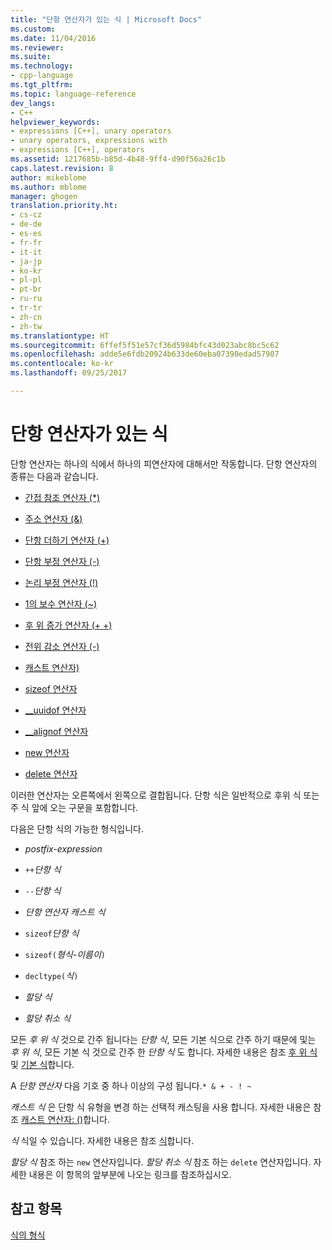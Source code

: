 ```yaml
---
title: "단항 연산자가 있는 식 | Microsoft Docs"
ms.custom: 
ms.date: 11/04/2016
ms.reviewer: 
ms.suite: 
ms.technology:
- cpp-language
ms.tgt_pltfrm: 
ms.topic: language-reference
dev_langs:
- C++
helpviewer_keywords:
- expressions [C++], unary operators
- unary operators, expressions with
- expressions [C++], operators
ms.assetid: 1217685b-b85d-4b48-9ff4-d90f56a26c1b
caps.latest.revision: 8
author: mikeblome
ms.author: mblome
manager: ghogen
translation.priority.ht:
- cs-cz
- de-de
- es-es
- fr-fr
- it-it
- ja-jp
- ko-kr
- pl-pl
- pt-br
- ru-ru
- tr-tr
- zh-cn
- zh-tw
ms.translationtype: HT
ms.sourcegitcommit: 6ffef5f51e57cf36d5984bfc43d023abc8bc5c62
ms.openlocfilehash: adde5e6fdb20924b633de60eba07390edad57907
ms.contentlocale: ko-kr
ms.lasthandoff: 09/25/2017

---
```

# <a name="expressions-with-unary-operators"></a>단항 연산자가 있는 식
단항 연산자는 하나의 식에서 하나의 피연산자에 대해서만 작동합니다. 단항 연산자의 종류는 다음과 같습니다.  
  
-   [간접 참조 연산자 (*)](../cpp/indirection-operator-star.md)  
  
-   [주소 연산자 (&)](../cpp/address-of-operator-amp.md)  
  
-   [단항 더하기 연산자 (+)](../cpp/unary-plus-and-negation-operators-plus-and.md)  
  
-   [단항 부정 연산자 (-)](../cpp/unary-plus-and-negation-operators-plus-and.md)  
  
-   [논리 부정 연산자 (!)](../cpp/logical-negation-operator-exclpt.md)  
  
-   [1의 보수 연산자 (~)](../cpp/one-s-complement-operator-tilde.md)  
  
-   [후 위 증가 연산자 (+ +)](../cpp/prefix-increment-and-decrement-operators-increment-and-decrement.md)  
  
-   [전위 감소 연산자 (-)](../cpp/prefix-increment-and-decrement-operators-increment-and-decrement.md)  
  
-   [캐스트 연산자)](../cpp/cast-operator-parens.md)  
  
-   [sizeof 연산자](../cpp/sizeof-operator.md)  
  
-   [__uuidof 연산자](../cpp/uuidof-operator.md)  
  
-   [__alignof 연산자](../cpp/alignof-operator.md)  
  
-   [new 연산자](../cpp/new-operator-cpp.md)  
  
-   [delete 연산자](../cpp/delete-operator-cpp.md)  
  
 이러한 연산자는 오른쪽에서 왼쪽으로 결합됩니다. 단항 식은 일반적으로 후위 식 또는 주 식 앞에 오는 구문을 포함합니다.  
  
 다음은 단항 식의 가능한 형식입니다.  
  
-   *postfix-expression*  
  
-   `++`*단항 식*  
  
-   `--`*단항 식*  
  
-   *단항 연산자* *캐스트 식*  
  
-   `sizeof`*단항 식*  
  
-   `sizeof(`*형식-이름이*`)`  
  
-   `decltype(`*식*`)`  
  
-   *할당 식*  
  
-   *할당 취소 식*  
  
 모든 *후 위 식* 것으로 간주 됩니다는 *단항 식*, 모든 기본 식으로 간주 하기 때문에 및는 *후 위 식*, 모든 기본 식 것으로 간주 한 *단항 식* 도 합니다. 자세한 내용은 참조 [후 위 식](../cpp/postfix-expressions.md) 및 [기본 식](../cpp/primary-expressions.md)합니다.  
  
 A *단항 연산자* 다음 기호 중 하나 이상의 구성 됩니다.`* & + - ! ~`  
  
 *캐스트 식* 은 단항 식 유형을 변경 하는 선택적 캐스팅을 사용 합니다. 자세한 내용은 참조 [캐스트 연산자: ()](../cpp/cast-operator-parens.md)합니다.  
  
 *식* 식일 수 있습니다. 자세한 내용은 참조 [식](../cpp/expressions-cpp.md)합니다.  
  
 *할당 식* 참조 하는 `new` 연산자입니다. *할당 취소 식* 참조 하는 `delete` 연산자입니다. 자세한 내용은 이 항목의 앞부분에 나오는 링크를 참조하십시오.  
  
## <a name="see-also"></a>참고 항목  
 [식의 형식](../cpp/types-of-expressions.md)
